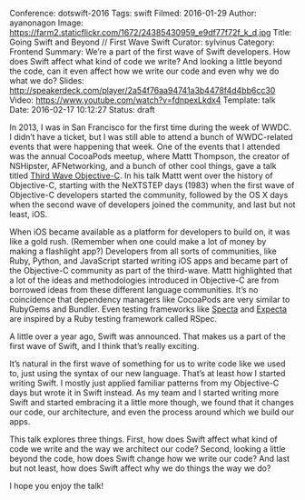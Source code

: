 Conference: dotswift-2016
Tags: swift
Filmed: 2016-01-29
Author: ayanonagon
Image: https://farm2.staticflickr.com/1672/24385430959_e9df77f72f_k_d.jpg
Title: Going Swift and Beyond // First Wave Swift 
Curator: sylvinus
Category: Frontend
Summary: We’re a part of the first wave of Swift developers. How does Swift affect what kind of code we write? And looking a little beyond the code, can it even affect how we write our code and even why we do what we do?
Slides: http://speakerdeck.com/player/2a54f76aa94741a3b4478f4d4bb6cc30
Video: https://www.youtube.com/watch?v=fdnpexLkdx4
Template: talk
Date: 2016-02-17 10:12:27
Status: draft

In 2013, I was in San Francisco for the first time during the week of WWDC. I didn’t have a ticket, but I was still able to attend a bunch of WWDC-related events that were happening that week. One of the events that I attended was the annual CocoaPods meetup, where Mattt Thompson, the creator of NSHipster, AFNetworking, and a bunch of other cool things, gave a talk titled [Third Wave Objective-C](https://speakerdeck.com/mattt/third-wave-objective-c). In his talk Mattt went over the history of Objective-C, starting with the NeXTSTEP days (1983) when the first wave of Objective-C developers started the community, followed by the OS X days when the second wave of developers joined the community, and last but not least, iOS.

When iOS became available as a platform for developers to build on, it was like a gold rush. (Remember when one could make a lot of money by making a flashlight app?) Developers from all sorts of communities, like Ruby, Python, and JavaScript started writing iOS apps and became part of the Objective-C community as part of the third-wave. Mattt highlighted that a lot of the ideas and methodologies introduced in Objective-C are from borrowed ideas from these different language communities. It’s no coincidence that dependency managers like CocoaPods are very similar to RubyGems and Bundler. Even testing frameworks like [Specta](https://github.com/specta/specta) and [Expecta](https://github.com/specta/expecta) are inspired by a Ruby testing framework called RSpec.

A little over a year ago, Swift was announced. That makes us a part of the first wave of Swift, and I think that’s really exciting.

It’s natural in the first wave of something for us to write code like we used to, just using the syntax of our new language. That’s at least how I started writing Swift. I mostly just applied familiar patterns from my Objective-C days but wrote it in Swift instead. As my team and I started writing more Swift and started embracing it a little more though, we found that it changes our code, our architecture, and even the process around which we build our apps.

This talk explores three things. First, how does Swift affect what kind of code we write and the way we architect our code? Second, looking a little beyond the code, how does Swift change how we write our code? And last but not least, how does Swift affect why we do things the way we do?

I hope you enjoy the talk!